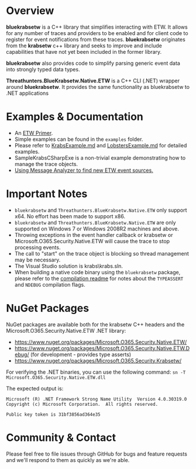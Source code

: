 
Overview
========

**bluekrabsetw** is a C++ library that simplifies interacting with ETW. It allows for any number of traces and providers to be enabled and for client code to register for event notifications from these traces. **bluekrabsetw** originates from the **krabsetw** c++ library and seeks to improve and include capabilities that have not yet been included in the former library.

**bluekrabsetw** also provides code to simplify parsing generic event data into strongly typed data types. 

**Threathunters.BlueKrabsetw.Native.ETW** is a C++ CLI (.NET) wrapper around **bluekrabsetw**. It provides the same functionality as bluekrabsetw to .NET applications

Examples & Documentation
========

* An [ETW Primer](docs/EtwPrimer.md).
* Simple examples can be found in the `examples` folder.
* Please refer to [KrabsExample.md](docs/KrabsExample.md) and [LobstersExample.md](docs/LobstersExample.md) for detailed examples.
* SampleKrabsCSharpExe is a non-trivial example demonstrating how to manage the trace objects.
* [Using Message Analyzer to find new ETW event sources.](docs/UsingMessageAnalyzerToFindETWSources.md)

Important Notes
==============
* `bluekrabsetw` and `Threathunters.BlueKrabsetw.Native.ETW` only support x64. No effort has been made to support x86.
* `bluekrabsetw` and `Threathunters.BlueKrabsetw.Native.ETW` are only supported on Windows 7 or Windows 2008R2 machines and above.
* Throwing exceptions in the event handler callback or krabsetw or Microsoft.O365.Security.Native.ETW will cause the trace to stop processing events.
* The call to "start" on the trace object is blocking so thread management may be necessary.
* The Visual Studio solution is krabs\krabs.sln.
* When building a native code binary using the `bluekrabsetw` package, please refer to the [compilation readme](krabs/README.md) for notes about the `TYPEASSERT` and `NDEBUG` compilation flags.

NuGet Packages
==============
NuGet packages are available both for the krabsetw C++ headers and the Microsoft.O365.Security.Native.ETW .NET library:
* https://www.nuget.org/packages/Microsoft.O365.Security.Native.ETW/
* https://www.nuget.org/packages/Microsoft.O365.Security.Native.ETW.Debug/ (for development - provides type asserts)
* https://www.nuget.org/packages/Microsoft.O365.Security.Krabsetw/

For verifying the .NET binaries, you can use the following command:
`sn -T Microsoft.O365.Security.Native.ETW.dll`

The expected output is:
```
Microsoft (R) .NET Framework Strong Name Utility  Version 4.0.30319.0
Copyright (c) Microsoft Corporation.  All rights reserved.

Public key token is 31bf3856ad364e35
```

Community & Contact
==============
Please feel free to file issues through GitHub for bugs and feature requests and we'll respond to them as quickly as we're able.
